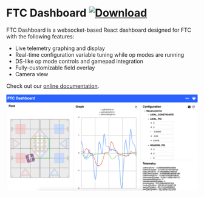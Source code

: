 # FTC Dashboard  [ ![Download](https://api.bintray.com/packages/acmerobotics/maven/ftc-dashboard/images/download.svg) ](https://bintray.com/acmerobotics/maven/ftc-dashboard/_latestVersion) 

FTC Dashboard is a websocket-based React dashboard designed for FTC with the following features:

* Live telemetry graphing and display
* Real-time configuration variable tuning while op modes are running
* DS-like op mode controls and gamepad integration
* Fully-customizable field overlay
* Camera view

Check out our [online documentation](https://acmerobotics.github.io/ftc-dashboard).

![Dashboard Screenshot](docs/images/dashboard.png)